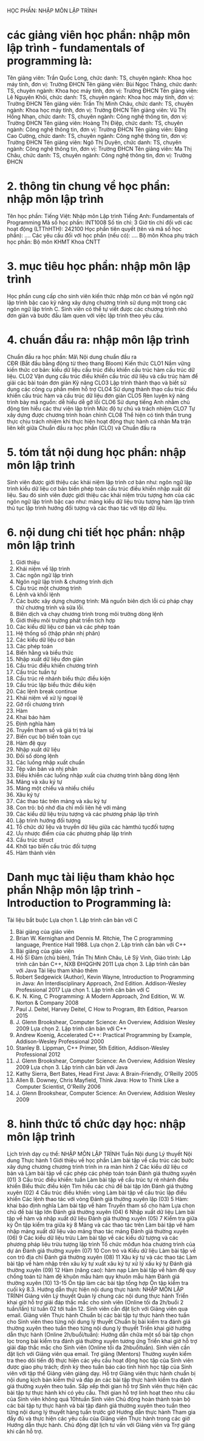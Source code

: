 HỌC PHẦN: NHẬP MÔN LẬP TRÌNH
# các giảng viên học phần: nhập môn lập trình - fundamentals of programming là: 
Tên giảng viên: Trần Quốc Long, chức danh: TS, chuyên ngành: Khoa học máy tính, đơn vị: Trường ĐHCN
Tên giảng viên: Bùi Ngọc Thăng, chức danh: TS, chuyên ngành: Khoa học máy tính, đơn vị: Trường ĐHCN
Tên giảng viên: Lê Nguyên Khôi, chức danh: TS, chuyên ngành: Khoa học máy tính, đơn vị: Trường ĐHCN
Tên giảng viên: Trần Thị Minh Châu, chức danh: TS, chuyên ngành: Khoa học máy tính, đơn vị: Trường ĐHCN
Tên giảng viên: Vũ Thị Hồng Nhạn, chức danh: TS, chuyên ngành: Công nghệ thông tin, đơn vị: Trường ĐHCN
Tên giảng viên: Hoàng Thị Điệp, chức danh: TS, chuyên ngành: Công nghệ thông tin, đơn vị: Trường ĐHCN
Tên giảng viên: Đặng Cao Cường, chức danh: TS, chuyên ngành: Công nghệ thông tin, đơn vị: Trường ĐHCN
Tên giảng viên: Ngô Thị Duyên, chức danh: TS, chuyên ngành: Công nghệ thông tin, đơn vị: Trường ĐHCN
Tên giảng viên: Ma Thị Châu, chức danh: TS, chuyên ngành: Công nghệ thông tin, đơn vị: Trường ĐHCN
# 2. thông tin chung về học phần: nhập môn lập trình 
Tên học phần:
Tiếng Việt: Nhập môn Lập trình Tiếng Anh: Fundamentals of Programming
Mã số học phần: INT1008 Số tín chỉ: 3 Giờ tín chỉ đối với các hoạt động (LTThHTH): 242100 Học phần tiên quyết (tên và mã số học phần): \.... Các yêu cầu đối với học phần (nếu có): \.... Bộ môn Khoa phụ trách học phần: Bộ môn KHMT Khoa CNTT
# 3. mục tiêu học phần: nhập môn lập trình 
Học phần cung cấp cho sinh viên kiến thức nhập môn cơ bản về ngôn ngữ lập trình bậc cao kỹ năng xây dựng chương trình sử dụng một trong các ngôn ngữ lập trình C. Sinh viên có thể tự viết được các chương trình nhỏ đơn giản và bước đầu làm quen với việc lập trình theo yêu cầu.
# 4. chuẩn đầu ra: nhập môn lập trình
Chuẩn đầu ra học phần: Mã\ Nội dung chuẩn đầu ra\
CĐR (Bắt đầu bằng động từ theo thang Bloom) Kiến thức
CLO1 Nắm vững kiến thức cơ bản: kiểu dữ liệu cấu trúc điều khiển cấu trúc hàm cấu trúc dữ liệu.
CLO2 Vận dụng cấu trúc điều khiển cấu trúc dữ liệu và cấu trúc hàm để giải các bài toán đơn giản
Kỹ năng
CLO3 Lập trình thành thạo và biết sử dụng các công cụ phần mềm hỗ trợ
CLO4 Sử dụng thành thạo cấu trúc điều khiển cấu trúc hàm và cấu trúc dữ liệu đơn giản
CLO5 Rèn luyện kỹ năng trình bày mã nguồn: dễ hiểu dễ gỡ lỗi
CLO6 Sử dụng tiếng Anh nhằm chủ động tìm hiểu các thư viện lập trình
Mức độ tự chủ và trách nhiệm
CLO7 Tự xây dựng được chương trình hoàn chỉnh
CLO8 Thể hiện có tinh thần trung thực chịu trách nhiệm khi thực hiện hoạt động thực hành cá nhân Ma trận liên kết giữa Chuẩn đầu ra học phần (CLO) và Chuẩn đầu ra
# 5. tóm tắt nội dung học phần: nhập môn lập trình
Sinh viên được giới thiệu các khái niệm lập trình cơ bản như: ngôn ngữ lập trình kiểu dữ liệu cơ bản biến phép toán cấu trúc điều khiển nhập xuất dữ liệu. Sau đó sinh viên được giới thiệu các khái niệm trừu tượng hơn của các ngôn ngữ lập trình bậc cao như: mảng kiểu dữ liệu trừu tượng hàm lập trình thủ tục lập trình hướng đối tượng và các thao tác với tệp dữ liệu.
# 6. nội dung chi tiết học phần: nhập môn lập trình
1. Giới thiệu
1. Khái niệm về lập trình
2. Các ngôn ngữ lập trình
3. Ngôn ngữ lập trình & chương trình dịch
4. Cấu trúc một chương trình
5. Lệnh và khối lệnh
6. Các bước xây dựng chương trình: Mã nguồn biên dịch lỗi cú pháp chạy thử chương trình và sửa lỗi.
7. Biên dịch và chạy chương trình trong môi trường dòng lệnh
8. Giới thiệu môi trường phát triển tích hợp
2. Các kiểu dữ liệu cơ bản và các phép toán
1. Hệ thống số (thập phân nhị phân)
2. Các kiểu dữ liệu cơ bản
3. Các phép toán
4. Biến hằng và biểu thức
5. Nhập xuất dữ liệu đơn giản
3. Cấu trúc điều khiển chương trình
1. Cấu trúc tuần tự
2. Cấu trúc rẽ nhánh biểu thức điều kiện
3. Cấu trúc lặp biểu thức điều kiện
4. Các lệnh break continue
5. Khái niệm về xử lý ngoại lệ
6. Gỡ rối chương trình
4. Hàm
1. Khai báo hàm
2. Định nghĩa hàm
3. Truyền tham số và giá trị trả lại
4. Biến cục bộ biến toàn cục
5. Hàm đệ quy
5. Nhập xuất dữ liệu
1. Đối số dòng lệnh
2. Các luồng nhập xuất chuẩn
3. Tệp văn bản và nhị phân
4. Điều khiển các luồng nhập xuất của chương trình bằng dòng lệnh
6. Mảng và xâu ký tự
1. Mảng một chiều và nhiều chiều
2. Xâu ký tự
3. Các thao tác trên mảng và xâu ký tự
4. Con trỏ: bộ nhớ địa chỉ mối liên hệ với mảng
7. Các kiểu dữ liệu trừu tượng và các phương pháp lập trình
1. Lập trình hướng đối tượng
2. Tổ chức dữ liệu và truyền dữ liệu giữa các hàmthủ tụcđối tượng
3. Ưu nhược điểm của các phương pháp lập trình
4. Cấu trúc struct
5. Khởi tạo biến cấu trúc đối tượng
6. Hàm thành viên
# Danh mục tài liệu tham khảo học phần Nhập môn lập trình - Introduction to Programming là:
Tài liệu bắt buộc
Lựa chọn 1. Lập trình căn bản với C
1. Bài giảng của giáo viên
2. Brian W. Kernighan and Dennis M. Ritchie, The C programming language, Prentice Hall 1988.
Lựa chọn 2. Lập trình căn bản với C++
1. Bài giảng của giáo viên
2. Hồ Sĩ Đàm (chủ biên), Trần Thị Minh Châu, Lê Sỹ Vinh, Giáo trình: Lập trình căn bản C++, NXB ĐHQGHN 2011
Lựa chọn 3. Lập trình căn bản với Java
Tài liệu tham khảo thêm
1. Robert Sedgewick (Author), Kevin Wayne, Introduction to Programming in Java: An Interdisciplinary Approach, 2nd Edition. Addison-Wesley Professional 2017
Lựa chọn 1. Lập trình căn bản với C
1. K. N. King, C Programming: A Modern Approach, 2nd Edition, W. W. Norton & Company 2008
2. Paul J. Deitel, Harvey Deitel, C How to Program, 8th Edition, Pearson 2015
3. J. Glenn Brookshear, Computer Science: An Overview, Addision Wesley 2009
Lựa chọn 2. Lập trình căn bản với C++
1. Andrew Koenig, Accelerated C++: Practical Programming by Example, Addison-Wesley Professional 2000
2. Stanley B. Lippman, C++ Primer, 5th Edition, Addison-Wesley Professional 2012
3. J. Glenn Brookshear, Computer Science: An Overview, Addision Wesley 2009
Lựa chọn 3. Lập trình căn bản với Java
1. Kathy Sierra, Bert Bates, Head First Java: A Brain-Friendly, O'Reilly 2005
2. Allen B. Downey, Chris Mayfield, Think Java: How to Think Like a Computer Scientist, O'Reilly 2006
3. J. Glenn Brookshear, Computer Science: An Overview, Addision Wesley 2009
# 8. hình thức tổ chức dạy học: nhập môn lập trình
Lịch trình dạy cụ thể: NHẬP MÔN LẬP TRÌNH Tuần Nội dung Lý thuyết Nội dung Thực hành 
1 Giới thiệu về học phần Làm bài tập về cấu trúc các bước xây dựng chương chương trình trình in ra màn hình 
2 Các kiểu dữ liệu cơ bản và Làm bài tập về các phép các phép toán toán Đánh giá thường xuyên (01) 
3 Cấu trúc điều khiển: tuần Làm bài tập về cấu trúc tự rẽ nhánh điều khiển Biểu thức điều kiện Tìm hiểu các chủ đề bài tập lớn Đánh giá thường xuyên (02) 
4 Cấu trúc điều khiển: vòng Làm bài tập về cấu trúc lặp điều khiển Các lệnh thao tác với vòng Đánh giá thường xuyên lặp (03) 
5 Hàm: khai báo định nghĩa Làm bài tập về hàm Truyền tham số cho hàm Lựa chọn chủ đề bài tập lớn Đánh giá thường xuyên (04) 
6 Nhập xuất dữ liệu Làm bài tập về hàm và nhập xuất dữ liệu Đánh giá thường xuyên (05) 
7 Kiểm tra giữa kỳ Ôn tập kiểm tra giữa kỳ 
8 Mảng và các thao tác trên Làm bài tập về hàm nhập mảng xuất dữ liệu vào mảng thao tác mảng Đánh giá thường xuyên (06) 
9 Các kiểu dữ liệu trừu Làm bài tập về các kiểu dữ tượng và các phương pháp liệu trừu tượng lập trình Tổ chức môđun hóa chương trình của dự án Đánh giá thường xuyên (07) 
10 Con trỏ và Kiểu dữ liệu Làm bài tập về con trỏ địa chỉ Đánh giá thường xuyên (08) 
11 Xâu ký tự và các thao tác Làm bài tập về hàm nhập trên xâu ký tự xuất xâu ký tự xử lý xấu ký tự Đánh giá thường xuyên (09) 
12 Hàm (nâng cao): hàm nạp Làm bài tập về hàm đệ quy chồng toán tử hàm đệ khuôn mẫu hàm quy khuôn mẫu hàm Đánh giá thường xuyên (10) 
13-15 Ôn tập làm các bài tập tổng hợp Ôn tập kiểm tra cuối kỳ 
8.3. Hướng dẫn thực hiện nội dung thực hành: NHẬP MÔN LẬP TRÌNH 
Giảng viên Lý thuyết Quản lý chung các nội dung thực hành Triển khai giờ hỗ trợ giải đáp thắc mắc cho sinh viên (Online tối đa 2h/buổi 2 tuần/lần) từ tuần 02 tới tuần 12. Sinh viên cần đặt lịch với Giảng viên qua email. Giảng viên Thực hành Chuẩn bị các bài tập tự thực hành theo tuần cho Sinh viên theo từng nội dung lý thuyết Chuẩn bị bài kiểm tra đánh giá thường xuyên theo tuần theo từng nội dung lý thuyết Triển khai giờ hướng dẫn thực hành (Online 2h/buổi/tuần): Hướng dẫn chữa một số bài tập chọn lọc trong bài kiểm tra đánh giá thường xuyên tương ứng Triển khai giờ hỗ trợ giải đáp thắc mắc cho Sinh viên (Online tối đa 2hbuổituần). Sinh viên cần đặt lịch với Giảng viên qua email. Trợ giảng (Mentors) Thường xuyên kiểm tra theo dõi tiến độ thực hiện các yêu cầu hoạt động học tập của Sinh viên được giao phụ trách; định kỳ theo tuần báo cáo tình hình học tập của Sinh viên với tập thể Giảng viên giảng dạy. Hỗ trợ Giảng viên thực hành chuẩn bị nội dung kịch bản kiểm thử và đáp án các bài tập thực hành kiểm tra đánh giá thường xuyên theo tuần. Sắp xếp thời gian hỗ trợ Sinh viên thực hiện các bài tập tự thực hành khi có yêu cầu. Thời gian hỗ trợ linh hoạt theo nhu cầu của Sinh viên không quá 10htuần Sinh viên Chủ động hoàn thành toàn bộ các bài tập tự thực hành và bài tập đánh giá thường xuyên theo tuần theo từng nội dung lý thuyết hàng tuần trước giờ Hướng dẫn thực hành Tham gia đầy đủ và thực hiện các yêu cầu của Giảng viên Thực hành trong các giờ Hướng dẫn thực hành. Chủ động đặt lịch tư vấn với Giảng viên và Trợ giảng khi cần hỗ trợ.
